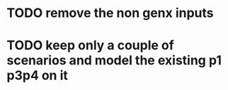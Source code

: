 
# TODO remove the non genx  inputs
# TODO keep only a couple of scenarios and model the existing p1 p3p4 on it